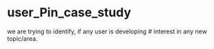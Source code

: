 # user_Pin_case_study
we are trying to identify, if any user is developing  # interest in any new topic/area.
